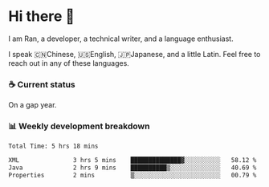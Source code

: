 # Hi there 👋

I am Ran, a developer, a technical writer, and a language enthusiast.

I speak 🇨🇳Chinese, 🇺🇸English, 🇯🇵Japanese, and a little Latin. Feel free to reach out in any of these languages.

<!-- [LinkedIn]() | [Twitter]() | [📧]() -->

### ☕ Current status

On a gap year.

### 📊 Weekly development breakdown

<!--START_SECTION:waka-->

```txt
Total Time: 5 hrs 18 mins

XML               3 hrs 5 mins    ██████████████▓░░░░░░░░░░   58.12 %
Java              2 hrs 9 mins    ██████████▒░░░░░░░░░░░░░░   40.69 %
Properties        2 mins          ▒░░░░░░░░░░░░░░░░░░░░░░░░   00.79 %
```

<!--END_SECTION:waka-->
